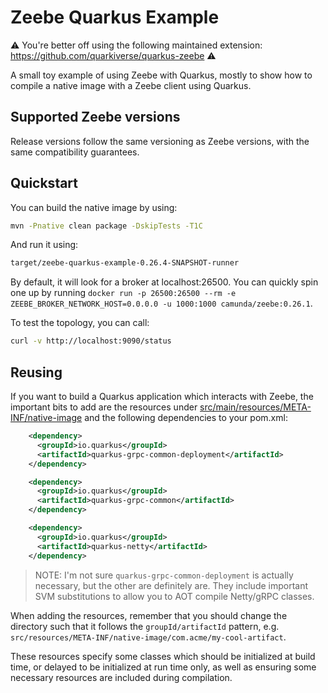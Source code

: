 # Zeebe Quarkus Example 

⚠️ You're better off using the following maintained extension: https://github.com/quarkiverse/quarkus-zeebe ⚠️

A small toy example of using Zeebe with Quarkus, mostly to show how to compile a native image with a Zeebe client using
Quarkus.

## Supported Zeebe versions

Release versions follow the same versioning as Zeebe versions, with the same compatibility
guarantees.

## Quickstart

You can build the native image by using:

```sh
mvn -Pnative clean package -DskipTests -T1C
```

And run it using:

```sh
target/zeebe-quarkus-example-0.26.4-SNAPSHOT-runner
```

By default, it will look for a broker at localhost:26500. You can quickly spin one up by running `docker run -p 26500:26500 --rm -e ZEEBE_BROKER_NETWORK_HOST=0.0.0.0 -u 1000:1000 camunda/zeebe:0.26.1`.

To test the topology, you can call:

```sh
curl -v http://localhost:9090/status
```

## Reusing

If you want to build a Quarkus application which interacts with Zeebe, the important bits to add are the resources under
[src/main/resources/META-INF/native-image](src/main/resources/META-INF/native-image) and the following dependencies to
your pom.xml:

```xml
    <dependency>
      <groupId>io.quarkus</groupId>
      <artifactId>quarkus-grpc-common-deployment</artifactId>
    </dependency>

    <dependency>
      <groupId>io.quarkus</groupId>
      <artifactId>quarkus-grpc-common</artifactId>
    </dependency>

    <dependency>
      <groupId>io.quarkus</groupId>
      <artifactId>quarkus-netty</artifactId>
    </dependency>
```

> NOTE: I'm not sure `quarkus-grpc-common-deployment` is actually necessary, but the other are definitely are. They
> include important SVM substitutions to allow you to AOT compile Netty/gRPC classes.

When adding the resources, remember that you should change the directory such that it follows the `groupId/artifactId`
pattern, e.g. `src/resources/META-INF/native-image/com.acme/my-cool-artifact`.

These resources specify some classes which should be initialized at build time, or delayed to be initialized at run time
only, as well as ensuring some necessary resources are included during compilation.
